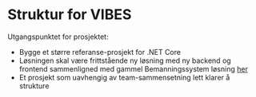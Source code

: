# Struktur for VIBES

Utgangspunktet for prosjektet: 
* Bygge et større referanse-prosjekt for .NET Core
* Løsningen skal være frittstående ny løsning med ny backend og frontend sammenligned med gammel Bemanningssystem løsning [her](https://github.com/varianter/bemanningssystem)
* Et prosjekt som uavhengig av team-sammensetning lett klarer å strukture 

